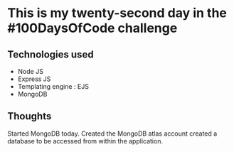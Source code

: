 # This is my twenty-second day in the #100DaysOfCode challenge

## Technologies used
 * Node JS
 * Express JS
 * Templating engine : EJS
 * MongoDB

## Thoughts
 Started MongoDB today. Created the MongoDB atlas account created a database to be accessed from within the application.